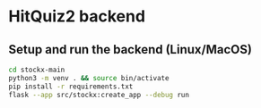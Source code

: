 # HitQuiz2 backend

## Setup and run the backend (Linux/MacOS)

```bash
cd stockx-main
python3 -m venv . && source bin/activate
pip install -r requirements.txt
flask --app src/stockx:create_app --debug run 
```
